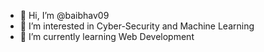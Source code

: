 - 👋 Hi, I’m @baibhav09
- 👀 I’m interested in Cyber-Security and Machine Learning
- 🌱 I’m currently learning Web Development

<!---
baibhav09/baibhav09 is a ✨ special ✨ repository because its `README.md` (this file) appears on your GitHub profile.
You can click the Preview link to take a look at your changes.
--->

